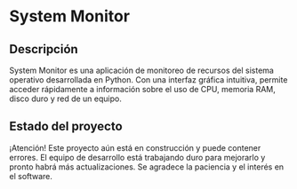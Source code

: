 # System Monitor

## Descripción
System Monitor es una aplicación de monitoreo de recursos del sistema operativo desarrollada en Python. Con una interfaz gráfica intuitiva, permite acceder rápidamente a información sobre el uso de CPU, memoria RAM, disco duro y red de un equipo.

## Estado del proyecto
¡Atención! Este proyecto aún está en construcción y puede contener errores. El equipo de desarrollo está trabajando duro para mejorarlo y pronto habrá más actualizaciones. Se agradece la paciencia y el interés en el software.
